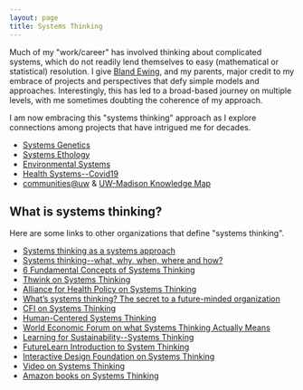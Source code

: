 ```yaml
---
layout: page
title: Systems Thinking
---
```


Much of my "work/career" has involved thinking about complicated systems,
which do not readily lend themselves to easy (mathematical or statistical)
resolution.
I give [Bland Ewing](/pages/ewing/#my-involvement-with-bland-ewing), and my parents, major credit to my embrace of projects
and perspectives that defy simple models and approaches. Interestingly,
this has led to a broad-based journey on multiple levels, with me sometimes
doubting the coherence of my approach.

I am now embracing this "systems thinking" approach as I explore connections
among projects that have intrigued me for decades.

- [Systems Genetics](/pages/sysgen/)
- [Systems Ethology](/pages/ewing/)
- [Environmental Systems](/pages/envsys/)
- [Health Systems--Covid19](/pages/covid19/)
- [communities@uw](https://maps.datascience.wisc.edu/#users/688901) &
[UW-Madison Knowledge Map](https://datascience.sharedigm.com/cmap/?query=yandell&category=people&info=collaborators)

## What is systems thinking?

Here are some links to other organizations that define "systems thinking".

- [Systems thinking as a systems approach](https://www.sciencedirect.com/science/article/pii/S1877050915002860)
- [Systems thinking--what, why, when, where and how?](https://thesystemsthinker.com/systems-thinking-what-why-when-where-and-how/)
- [6 Fundamental Concepts of Systems Thinking](https://medium.com/disruptive-design/tools-for-systems-thinkers-the-6-fundamental-concepts-of-systems-thinking-379cdac3dc6a)
- [Thwink on Systems Thinking](https://www.thwink.org/sustain/glossary/SystemsThinking.htm)
- [Alliance for Health Policy on Systems Thinking](https://ahpsr.who.int/what-we-do/thematic-areas-of-focus/systems-thinking)
- [What’s systems thinking? The secret to a future-minded organization](https://www.betterup.com/blog/systems-thinking)
- [CFI on Systems Thinking](https://corporatefinanceinstitute.com/resources/management/systems-thinking/)
- [Human-Centered Systems Thinking](https://www.ideou.com/products/human-centered-systems-thinking)
- [World Economic Forum on what Systems Thinking Actually Means](https://www.weforum.org/agenda/2021/01/what-systems-thinking-actually-means-and-why-it-matters-today/)
- [Learning for Sustainability--Systems Thinking](https://learningforsustainability.net/systems-thinking/)
- [FutureLearn Introduction to System Thinking](https://www.futurelearn.com/info/courses/understanding-systems-thinking-in-healthcare/0/steps/76301)
- [Interactive Design Foundation on Systems Thinking](https://www.interaction-design.org/literature/topics/systems-thinking)
- [Video on Systems Thinking](https://www.youtube.com/watch?v=FW6MXqzeg7M)
- [Amazon books on Systems Thinking](https://www.amazon.com/s?k=systems+thinking)


